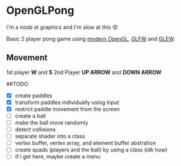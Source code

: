 # OpenGLPong

I'm a noob at graphics and I'm slow at this 😟


Basic 2 player pong game using [modern OpenGL](https://en.wikibooks.org/wiki/OpenGL_Programming/Modern_OpenGL_Introduction), [GLFW](http://www.glfw.org/)  and [GLEW](http://glew.sourceforge.net/).

## Movement
1st player **W** and **S**
2nd Player **UP ARROW** and **DOWN ARROW**

##TODO
- [x] create paddles
- [x] transform paddles individually using input
- [x] restrict paddle movement from the screen
- [ ] create a ball
- [ ] make the ball move randomly
- [ ] detect collisions
- [ ] separate shader into a class
- [ ] vertex buffer, vertex array, and element buffer abstration
- [ ] create quads (players and the ball) by using a class (idk how)
- [ ] if I get here, maybe create a menu
